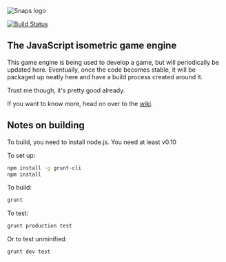 ![Snaps logo](https://raw.github.com/izb/snaps.js/master/resources/logo/snaps-logo.png)

[![Build Status](https://travis-ci.org/izb/snaps.js.png?branch=master)](https://travis-ci.org/izb/snaps.js)

The JavaScript isometric game engine
------------------------------------

This game engine is being used to develop a game, but will periodically be updated here. Eventually,
once the code becomes stable, it will be packaged up neatly here and have a build process created
around it.

Trust me though, it's pretty good already.

If you want to know more, head on over to the [wiki](https://github.com/izb/snaps.js/wiki).

Notes on building
-----------------

To build, you need to install node.js. You need at least v0.10

To set up:

```bash
npm install -g grunt-cli
npm install
```

To build:

```bash
grunt
```

To test:

```bash
grunt production test
```

Or to test unminified:

```bash
grunt dev test
```
